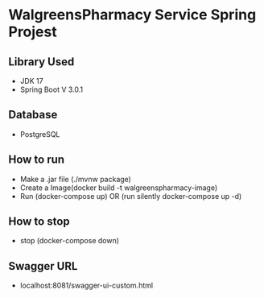 # WalgreensPharmacy Service Spring Projest
## Library Used ##
- JDK 17
- Spring Boot V 3.0.1
## Database
- PostgreSQL

## How to run 
- Make a .jar file (./mvnw package)
- Create a Image(docker build -t walgreenspharmacy-image)
- Run (docker-compose up) OR (run silently docker-compose up -d)
## How to stop
- stop (docker-compose down)
## Swagger URL
- localhost:8081/swagger-ui-custom.html